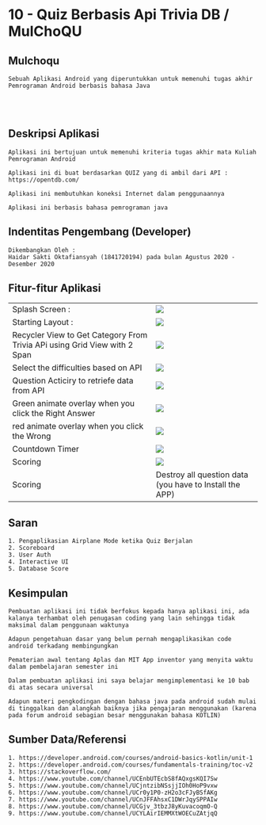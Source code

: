 # 10 - Quiz Berbasis Api Trivia DB / MulChoQU

## Mulchoqu

    Sebuah Aplikasi Android yang diperuntukkan untuk memenuhi tugas akhir Pemrograman Android berbasis bahasa Java 

<br/><br/>

## Deskripsi Aplikasi

    Aplikasi ini bertujuan untuk memenuhi kriteria tugas akhir mata Kuliah Pemrograman Android 

    Aplikasi ini di buat berdasarkan QUIZ yang di ambil dari API :
    https://opentdb.com/

    Aplikasi ini membutuhkan koneksi Internet dalam penggunaannya

    Aplikasi ini berbasis bahasa pemrograman java

## Indentitas Pengembang (Developer)

    Dikembangkan Oleh :
    Haidar Sakti Oktafiansyah (1841720194) pada bulan Agustus 2020 - Desember 2020

## Fitur-fitur Aplikasi

|  |  |
|--|--|
| Splash Screen :  |  ![](img/Screenshot_1.png) |
| Starting Layout : |  ![](img/Screenshot_2.png) |
| Recycler View to Get Category  From Trivia APi using Grid View with 2 Span |  ![](img/Screenshot_3.png) |
| Select the difficulties based on API |  ![](img/Screenshot_4.png) |
| Question Acticiry to retriefe data from API |  ![](img/Screenshot_5.png) |
| Green animate overlay when you click the Right Answer |  ![](img/Screenshot_6.png) |
| red animate overlay when you click the Wrong |  ![](img/Screenshot_7.png) |
| Countdown Timer |  ![](img/Screenshot_8.png) |
| Scoring |  ![](img/Screenshot_9.png) |
| Scoring |  Destroy all question data (you have to Install the APP) |


## Saran

    1. Pengaplikasian Airplane Mode ketika Quiz Berjalan
    2. Scoreboard
    3. User Auth
    4. Interactive UI
    5. Database Score

## Kesimpulan

    Pembuatan aplikasi ini tidak berfokus kepada hanya aplikasi ini, ada kalanya terhambat oleh penugasan coding yang lain sehingga tidak maksimal dalam penggunaan waktunya

    Adapun pengetahuan dasar yang belum pernah mengaplikasikan code android terkadang membingungkan

    Pematerian awal tentang Aplas dan MIT App inventor yang menyita waktu dalam pembelajaran semester ini

    Dalam pembuatan aplikasi ini saya belajar mengimplementasi ke 10 bab di atas secara universal

    Adapun materi pengkodingan dengan bahasa java pada android sudah mulai di tinggalkan dan alangkah baiknya jika pengajaran menggunakan (karena pada forum android sebagian besar menggunakan bahasa KOTLIN)

## Sumber Data/Referensi

    1. https://developer.android.com/courses/android-basics-kotlin/unit-1
    2. https://developer.android.com/courses/fundamentals-training/toc-v2
    3. https://stackoverflow.com/
    4. https://www.youtube.com/channel/UCEnbUTEcbS8fAQxgsKQI7Sw
    5. https://www.youtube.com/channel/UCjntzibNSsjjIOh0HoP9vxw
    6. https://www.youtube.com/channel/UCr0y1P0-zH2o3cFJyBSfAKg
    7. https://www.youtube.com/channel/UCnJFFAhsxC1DWrJqySPPAIw 
    8. https://www.youtube.com/channel/UCGjv_3tbzJ8yKuvacoqmO-Q
    9. https://www.youtube.com/channel/UCYLAirIEMMXtWOECuZAtjqQ
